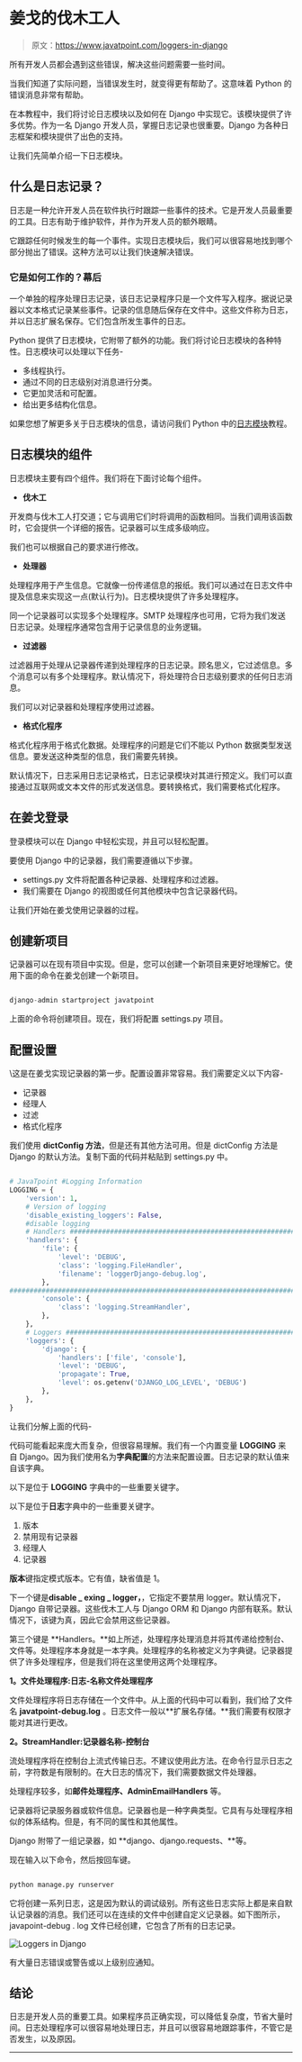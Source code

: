 # 姜戈的伐木工人

> 原文：<https://www.javatpoint.com/loggers-in-django>

所有开发人员都会遇到这些错误，解决这些问题需要一些时间。

当我们知道了实际问题，当错误发生时，就变得更有帮助了。这意味着 Python 的错误消息非常有帮助。

在本教程中，我们将讨论日志模块以及如何在 Django 中实现它。该模块提供了许多优势。作为一名 Django 开发人员，掌握日志记录也很重要。Django 为各种日志框架和模块提供了出色的支持。

让我们先简单介绍一下日志模块。

## 什么是日志记录？

日志是一种允许开发人员在软件执行时跟踪一些事件的技术。它是开发人员最重要的工具。日志有助于维护软件，并作为开发人员的额外眼睛。

它跟踪任何时候发生的每一个事件。实现日志模块后，我们可以很容易地找到哪个部分抛出了错误。这种方法可以让我们快速解决错误。

### 它是如何工作的？幕后

一个单独的程序处理日志记录，该日志记录程序只是一个文件写入程序。据说记录器以文本格式记录某些事件。记录的信息随后保存在文件中。这些文件称为日志，并以日志扩展名保存。它们包含所发生事件的日志。

Python 提供了日志模块，它附带了额外的功能。我们将讨论日志模块的各种特性。日志模块可以处理以下任务-

*   多线程执行。
*   通过不同的日志级别对消息进行分类。
*   它更加灵活和可配置。
*   给出更多结构化信息。

如果您想了解更多关于日志模块的信息，请访问我们 Python 中的[日志模块](https://www.javatpoint.com/logging-in-python)教程。

## 日志模块的组件

日志模块主要有四个组件。我们将在下面讨论每个组件。

*   **伐木工**

开发商与伐木工人打交道；它与调用它们时将调用的函数相同。当我们调用该函数时，它会提供一个详细的报告。记录器可以生成多级响应。

我们也可以根据自己的要求进行修改。

*   **处理器**

处理程序用于产生信息。它就像一份传递信息的报纸。我们可以通过在日志文件中提及信息来实现这一点(默认行为)。日志模块提供了许多处理程序。

同一个记录器可以实现多个处理程序。SMTP 处理程序也可用，它将为我们发送日志记录。处理程序通常包含用于记录信息的业务逻辑。

*   **过滤器**

过滤器用于处理从记录器传递到处理程序的日志记录。顾名思义，它过滤信息。多个消息可以有多个处理程序。默认情况下，将处理符合日志级别要求的任何日志消息。

我们可以对记录器和处理程序使用过滤器。

*   **格式化程序**

格式化程序用于格式化数据。处理程序的问题是它们不能以 Python 数据类型发送信息。要发送这种类型的信息，我们需要先转换。

默认情况下，日志采用日志记录格式，日志记录模块对其进行预定义。我们可以直接通过互联网或文本文件的形式发送信息。要转换格式，我们需要格式化程序。

## 在姜戈登录

登录模块可以在 Django 中轻松实现，并且可以轻松配置。

要使用 Django 中的记录器，我们需要遵循以下步骤。

*   settings.py 文件将配置各种记录器、处理程序和过滤器。
*   我们需要在 Django 的视图或任何其他模块中包含记录器代码。

让我们开始在姜戈使用记录器的过程。

## 创建新项目

记录器可以在现有项目中实现。但是，您可以创建一个新项目来更好地理解它。使用下面的命令在姜戈创建一个新项目。

```py

django-admin startproject javatpoint

```

上面的命令将创建项目。现在，我们将配置 settings.py 项目。

## 配置设置

\这是在姜戈实现记录器的第一步。配置设置非常容易。我们需要定义以下内容-

*   记录器
*   经理人
*   过滤
*   格式化程序

我们使用 **dictConfig 方法**，但是还有其他方法可用。但是 dictConfig 方法是 Django 的默认方法。复制下面的代码并粘贴到 settings.py 中。

```py

# JavaTpoint #Logging Information
LOGGING = {
    'version': 1,
    # Version of logging
    'disable_existing_loggers': False,
    #disable logging 
    # Handlers #############################################################
    'handlers': {
        'file': {
            'level': 'DEBUG',
            'class': 'logging.FileHandler',
            'filename': 'loggerDjango-debug.log',
        },
########################################################################
        'console': {
            'class': 'logging.StreamHandler',
        },
    },
    # Loggers ####################################################################
    'loggers': {
        'django': {
            'handlers': ['file', 'console'],
            'level': 'DEBUG',
            'propagate': True,
            'level': os.getenv('DJANGO_LOG_LEVEL', 'DEBUG')
        },
    },
}

```

让我们分解上面的代码-

代码可能看起来庞大而复杂，但很容易理解。我们有一个内置变量 **LOGGING** 来自 Django。因为我们使用名为**字典配置**的方法来配置设置。日志记录的默认值来自该字典。

以下是位于 **LOGGING** 字典中的一些重要关键字。

以下是位于**日志**字典中的一些重要关键字。

1.  版本
2.  禁用现有记录器
3.  经理人
4.  记录器

**版本**键指定模式版本。它有值，缺省值是 1。

下一个键是**disable _ exing _ logger，**，它指定不要禁用 logger。默认情况下，Django 自带记录器。这些伐木工人与 Django ORM 和 Django 内部有联系。默认情况下，该键为真，因此它会禁用这些记录器。

第三个键是 **Handlers。**如上所述，处理程序处理消息并将其传递给控制台、文件等。处理程序本身就是一本字典。处理程序的名称被定义为字典键。记录器提供了许多处理程序，但是我们将在这里使用这两个处理程序。

**1。文件处理程序:日志-名称文件处理程序**

文件处理程序将日志存储在一个文件中。从上面的代码中可以看到，我们给了文件名 **javatpoint-debug.log** 。日志文件一般以**扩展名存储。**我们需要有权限才能对其进行更改。

**2。StreamHandler:记录器名称-控制台**

流处理程序将在控制台上流式传输日志。不建议使用此方法。在命令行显示日志之前，字符数是有限制的。在大日志的情况下，我们需要数据文件处理器。

处理程序较多，如**邮件处理程序、AdminEmailHandlers** 等。

记录器将记录服务器或软件信息。记录器也是一种字典类型。它具有与处理程序相似的体系结构。但是，有不同的属性和其他属性。

Django 附带了一组记录器，如 **django、django.requests、**等。

现在输入以下命令，然后按回车键。

```py

python manage.py runserver

```

它将创建一系列日志，这是因为默认的调试级别。所有这些日志实际上都是来自默认记录器的消息。我们还可以在连续的文件中创建自定义记录器。如下图所示，javapoint-debug . log 文件已经创建，它包含了所有的日志记录。

![Loggers in Django](img/44c25a5aaa72eaa8318cc4f8c31dd59e.png)

有大量日志错误或警告或以上级别应通知。

## 结论

日志是开发人员的重要工具。如果程序员正确实现，可以降低复杂度，节省大量时间。日志处理程序可以很容易地处理日志，并且可以很容易地跟踪事件，不管它是否发生，以及原因。

* * *